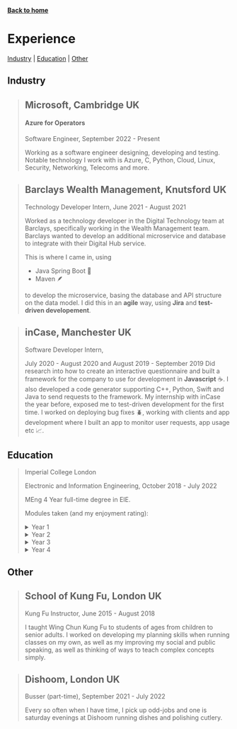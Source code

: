 [__Back to home__](../index.md)

# Experience

[Industry](#industry) | [Education](#education) | [Other](#other)

## Industry

> ## Microsoft, Cambridge UK
> #### Azure for Operators
> Software Engineer, September 2022 - Present
>
> Working as a software engineer designing, developing and testing. Notable technology I work with is Azure, C, Python, Cloud, Linux, Security, Networking, Telecoms and more.

> ## Barclays Wealth Management, Knutsford UK
>
> Technology Developer Intern, June 2021 - August 2021
>
> Worked as a technology developer in the Digital Technology team at Barclays, specifically working in the Wealth Management team. Barclays wanted to develop an additional microservice and database to integrate with their Digital Hub service.
>
> This is where I came in, using 
> - Java Spring Boot 🍃
> - Maven 🪶
>
> to develop the microservice, basing the database and API structure on the data model. I did this in an **agile** way, using **Jira** and **test-driven developement**. 


> ## inCase, Manchester UK
> Software Developer Intern, 
>
> July 2020 - August 2020 and
> August 2019 - September 2019
> Did research into how to create an interactive questionnaire and built a framework for the company to use for development in **Javascript** ☕️. I also developed a code generator supporting C++, Python, Swift and Java to send requests to the framework. My internship with inCase the year before, exposed me to test-driven development for the first time. I worked on deploying bug fixes 🪲, working with clients and app development where I built an app to monitor user requests, app usage etc 📈.

## Education 

> Imperial College London
>
> Electronic and Information Engineering, October 2018 - July 2022
> 
> MEng 4 Year full-time degree in EIE. 
> 
> Modules taken (and my enjoyment rating): 
> <details>
> <summary>Year 1</summary>
>
> - Analysis of Circuits ⭐️⭐️⭐️
> - Digital Electronics 1 ⭐️⭐️⭐️
> - Engineering Design and Practice ⭐️⭐️⭐️
> - Introduction to Computer Architecture and Systems ⭐️⭐️
> - Introduction to Signals and Communications ⭐️
> - Mathematics 1 (E-Stream and I-Stream) ⭐️
> - Software Engineering 1: Algorithms and Data Structures	⭐️⭐️⭐️⭐️⭐️
> - Software Engineering 1: Introduction to Computing	⭐️⭐️⭐️⭐️⭐️
> - User-Centred Information Systems ⭐️⭐️⭐️⭐️
> </details>
> <details>
> <summary>Year 2</summary>
> 
> - Algorithms and Complexity ⭐️⭐️⭐️
> - Communication Systems ⭐️
> - Computer Architecture 2 ⭐️⭐️⭐️⭐️⭐️
> - Computer Networks and Distributed Systems ⭐️⭐️⭐️
> - Databases ⭐️⭐️⭐️⭐️
> - Digital Electronics 2 ⭐️⭐️
> - Feedback Systems ⭐️
> - Language Processors ⭐️⭐️⭐️⭐️
> - Mathematics 2 ⭐️⭐️
> - Signals and Linear Systems ⭐️
> - Software Engineering 2: Object-Oriented Software Engineering ⭐️⭐️⭐️⭐️⭐️
> </details>
> <details>
> <summary>Year 3</summary>
> 
> - Accounting Online	⭐️⭐️⭐️
> - Computer Vision ⭐️⭐️⭐️⭐️
> - Deep Learning ⭐️⭐️⭐️⭐️⭐️
> - Embedded Systems ⭐️⭐️⭐️⭐️
> - Introduction to Machine Learning ⭐️⭐️⭐️⭐️⭐️
> - Mathematics for Signals and Systems ⭐️⭐️⭐️⭐️
> - Operations Research ⭐️⭐️
> - Robotics ⭐️⭐️⭐️⭐️
> </details>
> <details>
> <summary>Year 4</summary>
> 
> - Coding Theory ⭐️⭐️
> - Self-Organising Multi-Agent Systems ⭐️⭐️⭐️
> - Economics Online ⭐️⭐️⭐️⭐️⭐️
> - Privacy Engineering ⭐️⭐️⭐️
> - Computer Vision and Pattern Recognition ⭐️⭐️⭐️⭐️
> - Human-Centered Robotics ⭐️⭐️⭐️⭐️⭐️
> - Decentralised Finance ⭐️⭐️⭐️⭐️⭐️
> </details>



## Other

> ## School of Kung Fu, London UK
>
> Kung Fu Instructor, June 2015 - August 2018
>
> I taught Wing Chun Kung Fu to students of ages from children to senior adults. I worked on developing my planning skills when running classes on my own, as well as my improving my social and public speaking, as well as thinking of ways to teach complex concepts simply.

> ## Dishoom, London UK
>
> Busser (part-time), September 2021 - July 2022
>
> Every so often when I have time, I pick up odd-jobs and one is saturday evenings at Dishoom running dishes and polishing cutlery.